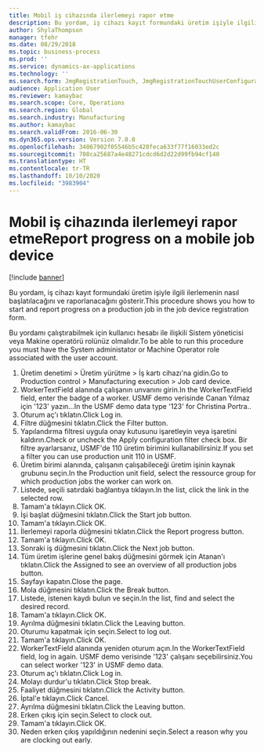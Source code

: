 ```yaml
---
title: Mobil iş cihazında ilerlemeyi rapor etme
description: Bu yordam, iş cihazı kayıt formundaki üretim işiyle ilgili ilerlemenin nasıl başlatılacağını ve raporlanacağını gösterir.
author: ShylaThompson
manager: tfehr
ms.date: 08/29/2018
ms.topic: business-process
ms.prod: ''
ms.service: dynamics-ax-applications
ms.technology: ''
ms.search.form: JmgRegistrationTouch, JmgRegistrationTouchUserConfiguration, JmgRegistrationTouchStart, JmgRegistrationTouchReportFeedback, JmgRegistrationTouchAssignedJobs, JmgRegistrationTouchBreak, JmgRegistrationTouchLeave, JmgRegistrationTouchIndirectActivity, JmgDialogForm, JmgRegistrationTouchReportProgress, JmgFeedbackWizard, JmgJobBundleProdFeedback
audience: Application User
ms.reviewer: kamaybac
ms.search.scope: Core, Operations
ms.search.region: Global
ms.search.industry: Manufacturing
ms.author: kamaybac
ms.search.validFrom: 2016-06-30
ms.dyn365.ops.version: Version 7.0.0
ms.openlocfilehash: 34067902f05546b5c420feca633f77f16033ed2c
ms.sourcegitcommit: 708ca25687a4e48271cdcd6d2d22d99fb94cf140
ms.translationtype: HT
ms.contentlocale: tr-TR
ms.lasthandoff: 10/10/2020
ms.locfileid: "3983904"
---
```

# <a name="report-progress-on-a-mobile-job-device"></a><span data-ttu-id="123b1-103">Mobil iş cihazında ilerlemeyi rapor etme</span><span class="sxs-lookup"><span data-stu-id="123b1-103">Report progress on a mobile job device</span></span>

[!include [banner](../../includes/banner.md)]

<span data-ttu-id="123b1-104">Bu yordam, iş cihazı kayıt formundaki üretim işiyle ilgili ilerlemenin nasıl başlatılacağını ve raporlanacağını gösterir.</span><span class="sxs-lookup"><span data-stu-id="123b1-104">This procedure shows you how to start and report progress on a production job in the job device registration form.</span></span>



<span data-ttu-id="123b1-105">Bu yordamı çalıştırabilmek için kullanıcı hesabı ile ilişkili Sistem yöneticisi veya Makine operatörü rolünüz olmalıdır.</span><span class="sxs-lookup"><span data-stu-id="123b1-105">To be able to run this procedure you must have the System administator or Machine Operator role associated with the user account.</span></span>

1. <span data-ttu-id="123b1-106">Üretim denetimi > Üretim yürütme > İş kartı cihazı'na gidin.</span><span class="sxs-lookup"><span data-stu-id="123b1-106">Go to Production control > Manufacturing execution > Job card device.</span></span>
2. <span data-ttu-id="123b1-107">WorkerTextField alanında çalışanın unvanını girin.</span><span class="sxs-lookup"><span data-stu-id="123b1-107">In the WorkerTextField field, enter the badge of a worker.</span></span> <span data-ttu-id="123b1-108">USMF demo verisinde Canan Yılmaz için '123' yazın...</span><span class="sxs-lookup"><span data-stu-id="123b1-108">In the USMF demo data type '123' for Christina Portra..</span></span>
3. <span data-ttu-id="123b1-109">Oturum aç'ı tıklatın.</span><span class="sxs-lookup"><span data-stu-id="123b1-109">Click Log in.</span></span>
4. <span data-ttu-id="123b1-110">Filtre düğmesini tıklatın.</span><span class="sxs-lookup"><span data-stu-id="123b1-110">Click the Filter button.</span></span>
5. <span data-ttu-id="123b1-111">Yapılandırma filtresi uygula onay kutusunu işaretleyin veya işaretini kaldırın.</span><span class="sxs-lookup"><span data-stu-id="123b1-111">Check or uncheck the Apply configuration filter check box.</span></span> <span data-ttu-id="123b1-112">Bir filtre ayarlarsanız, USMF'de 110 üretim birimini kullanabilirsiniz.</span><span class="sxs-lookup"><span data-stu-id="123b1-112">If you set a filter you can use production unit 110 in USMF.</span></span>
6. <span data-ttu-id="123b1-113">Üretim birimi alanında, çalışanın çalışabileceği üretim işinin kaynak grubunu seçin.</span><span class="sxs-lookup"><span data-stu-id="123b1-113">In the Production unit field, select the ressource group for which production jobs the worker can work on.</span></span>
7. <span data-ttu-id="123b1-114">Listede, seçili satırdaki bağlantıya tıklayın.</span><span class="sxs-lookup"><span data-stu-id="123b1-114">In the list, click the link in the selected row.</span></span>
8. <span data-ttu-id="123b1-115">Tamam'a tıklayın.</span><span class="sxs-lookup"><span data-stu-id="123b1-115">Click OK.</span></span>
9. <span data-ttu-id="123b1-116">İşi başlat düğmesini tıklatın.</span><span class="sxs-lookup"><span data-stu-id="123b1-116">Click the Start job button.</span></span>
10. <span data-ttu-id="123b1-117">Tamam'a tıklayın.</span><span class="sxs-lookup"><span data-stu-id="123b1-117">Click OK.</span></span>
11. <span data-ttu-id="123b1-118">İlerlemeyi raporla düğmesini tıklatın.</span><span class="sxs-lookup"><span data-stu-id="123b1-118">Click the Report progress button.</span></span>
12. <span data-ttu-id="123b1-119">Tamam'a tıklayın.</span><span class="sxs-lookup"><span data-stu-id="123b1-119">Click OK.</span></span>
13. <span data-ttu-id="123b1-120">Sonraki iş düğmesini tıklatın.</span><span class="sxs-lookup"><span data-stu-id="123b1-120">Click the Next job button.</span></span>
14. <span data-ttu-id="123b1-121">Tüm üretim işlerine genel bakış düğmesini görmek için Atanan'ı tıklatın.</span><span class="sxs-lookup"><span data-stu-id="123b1-121">Click the Assigned to see an overview of all production jobs button.</span></span>
15. <span data-ttu-id="123b1-122">Sayfayı kapatın.</span><span class="sxs-lookup"><span data-stu-id="123b1-122">Close the page.</span></span>
16. <span data-ttu-id="123b1-123">Mola düğmesini tıklatın.</span><span class="sxs-lookup"><span data-stu-id="123b1-123">Click the Break button.</span></span>
17. <span data-ttu-id="123b1-124">Listede, istenen kaydı bulun ve seçin.</span><span class="sxs-lookup"><span data-stu-id="123b1-124">In the list, find and select the desired record.</span></span>
18. <span data-ttu-id="123b1-125">Tamam'a tıklayın.</span><span class="sxs-lookup"><span data-stu-id="123b1-125">Click OK.</span></span>
19. <span data-ttu-id="123b1-126">Ayrılma düğmesini tıklatın.</span><span class="sxs-lookup"><span data-stu-id="123b1-126">Click the Leaving button.</span></span>
20. <span data-ttu-id="123b1-127">Oturumu kapatmak için seçin.</span><span class="sxs-lookup"><span data-stu-id="123b1-127">Select to log out.</span></span>
21. <span data-ttu-id="123b1-128">Tamam'a tıklayın.</span><span class="sxs-lookup"><span data-stu-id="123b1-128">Click OK.</span></span>
22. <span data-ttu-id="123b1-129">WorkerTextField alanında yeniden oturum açın.</span><span class="sxs-lookup"><span data-stu-id="123b1-129">In the WorkerTextField field, log in again.</span></span> <span data-ttu-id="123b1-130">USMF demo verisinde '123' çalışanı seçebilirsiniz.</span><span class="sxs-lookup"><span data-stu-id="123b1-130">You can select worker '123' in USMF demo data.</span></span>
23. <span data-ttu-id="123b1-131">Oturum aç'ı tıklatın.</span><span class="sxs-lookup"><span data-stu-id="123b1-131">Click Log in.</span></span>
24. <span data-ttu-id="123b1-132">Molayı durdur'u tıklatın.</span><span class="sxs-lookup"><span data-stu-id="123b1-132">Click Stop break.</span></span>
25. <span data-ttu-id="123b1-133">Faaliyet düğmesini tıklatın.</span><span class="sxs-lookup"><span data-stu-id="123b1-133">Click the Activity button.</span></span>
26. <span data-ttu-id="123b1-134">İptal'e tıklayın.</span><span class="sxs-lookup"><span data-stu-id="123b1-134">Click Cancel.</span></span>
27. <span data-ttu-id="123b1-135">Ayrılma düğmesini tıklatın.</span><span class="sxs-lookup"><span data-stu-id="123b1-135">Click the Leaving button.</span></span>
28. <span data-ttu-id="123b1-136">Erken çıkış için seçin.</span><span class="sxs-lookup"><span data-stu-id="123b1-136">Select to clock out.</span></span>
29. <span data-ttu-id="123b1-137">Tamam'a tıklayın.</span><span class="sxs-lookup"><span data-stu-id="123b1-137">Click OK.</span></span>
30. <span data-ttu-id="123b1-138">Neden erken çıkış yapıldığının nedenini seçin.</span><span class="sxs-lookup"><span data-stu-id="123b1-138">Select a reason why you are clocking out early.</span></span>

